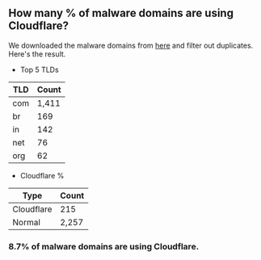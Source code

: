 ## How many % of malware domains are using Cloudflare?


We downloaded the malware domains from [here](https://urlhaus.abuse.ch) and filter out duplicates.
Here's the result.


[//]: # (start replacement)


- Top 5 TLDs

| TLD | Count |
| --- | --- |
| com | 1,411 |
| br | 169 |
| in | 142 |
| net | 76 |
| org | 62 |


- Cloudflare %

| Type | Count |
| --- | --- |
| Cloudflare | 215 |
| Normal | 2,257 |


### 8.7% of malware domains are using Cloudflare.